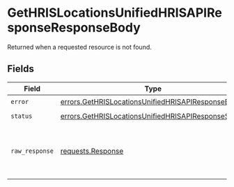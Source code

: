 # GetHRISLocationsUnifiedHRISAPIResponseResponseBody

Returned when a requested resource is not found.


## Fields

| Field                                                                                                                      | Type                                                                                                                       | Required                                                                                                                   | Description                                                                                                                |
| -------------------------------------------------------------------------------------------------------------------------- | -------------------------------------------------------------------------------------------------------------------------- | -------------------------------------------------------------------------------------------------------------------------- | -------------------------------------------------------------------------------------------------------------------------- |
| `error`                                                                                                                    | [errors.GetHRISLocationsUnifiedHRISAPIResponseError](../../models/errors/gethrislocationsunifiedhrisapiresponseerror.md)   | :heavy_check_mark:                                                                                                         | N/A                                                                                                                        |
| `status`                                                                                                                   | [errors.GetHRISLocationsUnifiedHRISAPIResponseStatus](../../models/errors/gethrislocationsunifiedhrisapiresponsestatus.md) | :heavy_check_mark:                                                                                                         | N/A                                                                                                                        |
| `raw_response`                                                                                                             | [requests.Response](https://requests.readthedocs.io/en/latest/api/#requests.Response)                                      | :heavy_minus_sign:                                                                                                         | Raw HTTP response; suitable for custom response parsing                                                                    |
